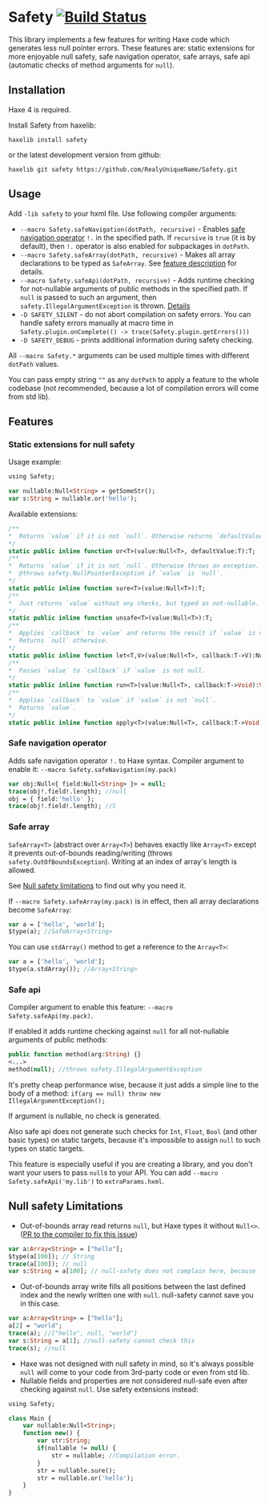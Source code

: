 # Safety [![Build Status](https://travis-ci.org/RealyUniqueName/Safety.svg?branch=master)](https://travis-ci.org/RealyUniqueName/Safety)

This library implements a few features for writing Haxe code which generates less null pointer errors. These features are: static extensions for more enjoyable null safety, safe navigation operator, safe arrays, safe api (automatic checks of method arguments for `null`).

## Installation

Haxe 4 is required.

Install Safety from haxelib:
```
haxelib install safety
```
or the latest development version from github:
```
haxelib git safety https://github.com/RealyUniqueName/Safety.git
```

## Usage

Add `-lib safety` to your hxml file.
Use following compiler arguments:

* `--macro Safety.safeNavigation(dotPath, recursive)` - Enables [safe navigation operator](https://en.wikipedia.org/wiki/Safe_navigation_operator) `!.` in the specified path. If `recursive` is `true` (it is by default), then `!.` operator is also enabled for subpackages in `dotPath`.
* `--macro Safety.safeArray(dotPath, recursive)` - Makes all array declarations to be typed as `SafeArray`. See [feature description](#safe-array) for details.
* `--macro Safety.safeApi(dotPath, recursive)` - Adds runtime checking for not-nullable arguments of public methods in the specified path. If `null` is passed to such an argument, then `safety.IllegalArgumentException` is thrown. [Details](#safe-api)
* `-D SAFETY_SILENT` - do not abort compilation on safety errors. You can handle safety errors manually at macro time in `Safety.plugin.onComplete(() -> trace(Safety.plugin.getErrors()))`
* `-D SAFETY_DEBUG` - prints additional information during safety checking.

All `--macro Safety.*` arguments can be used multiple times with different `dotPath` values.

You can pass empty string `""` as any `dotPath` to apply a feature to the whole codebase (not recommended, because a lot of compilation errors will come from std lib).

## Features

### Static extensions for null safety

Usage example:
```haxe
using Safety;

var nullable:Null<String> = getSomeStr();
var s:String = nullable.or('hello');
```
Available extensions:
```haxe
/**
*  Returns `value` if it is not `null`. Otherwise returns `defaultValue`.
*/
static public inline function or<T>(value:Null<T>, defaultValue:T):T;
/**
*  Returns `value` if it is not `null`. Otherwise throws an exception.
*  @throws safety.NullPointerException if `value` is `null`.
*/
static public inline function sure<T>(value:Null<T>):T;
/**
*  Just returns `value` without any checks, but typed as not-nullable. Use at your own risk.
*/
static public inline function unsafe<T>(value:Null<T>):T;
/**
*  Applies `callback` to `value` and returns the result if `value` is not `null`.
*  Returns `null` otherwise.
*/
static public inline function let<T,V>(value:Null<T>, callback:T->V):Null<V>;
/**
*  Passes `value` to `callback` if `value` is not null.
*/
static public inline function run<T>(value:Null<T>, callback:T->Void):Void;
/**
*  Applies `callback` to `value` if `value` is not `null`.
*  Returns `value`.
*/
static public inline function apply<T>(value:Null<T>, callback:T->Void):Null<T>;
```

### Safe navigation operator

Adds safe navigation operator `!.` to Haxe syntax. Compiler argument to enable it: `--macro Safety.safeNavigation(my.pack)`

```haxe
var obj:Null<{ field:Null<String> }> = null;
trace(obj!.field!.length); //null
obj = { field:'hello' };
trace(obj!.field!.length); //5
```

### Safe array

`SafeArray<T>` (abstract over `Array<T>`) behaves exactly like `Array<T>` except it prevents out-of-bounds reading/writing (throws `safety.OutOfBoundsException`). Writing at an index of array's length is allowed.

See [Null safety limitations](#null-safety-limitations) to find out why you need it.

If `--macro Safety.safeArray(my.pack)` is in effect, then all array declarations become `SafeArray`:
```haxe
var a = ['hello', 'world'];
$type(a); //SafeArray<String>
```
You can use `stdArray()` method to get a reference to the `Array<T>`:
```haxe
var a = ['hello', 'world'];
$type(a.stdArray()); //Array<String>
```

### Safe api

Compiler argument to enable this feature: `--macro Safety.safeApi(my.pack)`.

If enabled it adds runtime checking against `null` for all not-nullable arguments of public methods:
```haxe
public function method(arg:String) {}
<...>
method(null); //throws safety.IllegalArgumentException
```
It's pretty cheap performance wise, because it just adds a simple line to the body of a method: `if(arg == null) throw new IllegalArgumentException();`

If argument is nullable, no check is generated.

Also safe api does not generate such checks for `Int`, `Float`, `Bool` (and other basic types) on static targets, because it's impossible to assign `null` to such types on static targets.

This feature is especially useful if you are creating a library, and you don't want your users to pass `null`s to your API. You can add `--macro Safety.safeApi('my.lib')` to `extraParams.hxml`.

## Null safety Limitations

* Out-of-bounds array read returns `null`, but Haxe types it without `Null<>`. ([PR to the compiler to fix this issue](https://github.com/HaxeFoundation/haxe/pull/6825))
```haxe
var a:Array<String> = ["hello"];
$type(a[100]); // String
trace(a[100]); // null
var s:String = a[100]; // null-safety does not complain here, because `a[100]` is not `Null<String>`, but just `String`
```
* Out-of-bounds array write fills all positions between the last defined index and the newly written one with `null`. null-safety cannot save you in this case.
```haxe
var a:Array<String> = ["hello"];
a[2] = "world";
trace(a); //["hello", null, "world"]
var s:String = a[1]; //null-safety cannot check this
trace(s); //null
```
* Haxe was not designed with null safety in mind, so it's always possible `null` will come to your code from 3rd-party code or even from std lib.
* Nullable fields and properties are not considered null-safe even after checking against `null`. Use safety extensions instead:
```haxe
using Safety;

class Main {
    var nullable:Null<String>;
    function new() {
        var str:String;
        if(nullable != null) {
            str = nullable; //Compilation error.
        }
        str = nullable.sure();
        str = nullable.or('hello');
    }
}
```